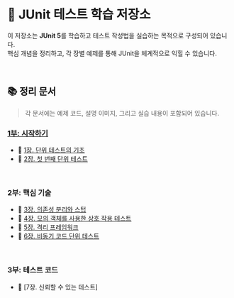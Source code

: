 # 🧪 JUnit 테스트 학습 저장소

이 저장소는 **JUnit 5**를 학습하고 테스트 작성법을 실습하는 목적으로 구성되어 있습니다.<br>
핵심 개념을 정리하고, 각 장별 예제를 통해 JUnit을 체계적으로 익힐 수 있습니다.


</br>

## 📚 정리 문서
> 각 문서에는 예제 코드, 설명 이미지, 그리고 실습 내용이 포함되어 있습니다.

### [1부: 시작하기](./docs/1부-시작하기/1부-시작하기.md)
- 📄 [1장. 단위 테스트의 기초](./docs/1-1-단위테스트의-기초/1-1-단위테스트의-기초.md)  
- 📄 [2장. 첫 번째 단위 테스트](./docs/1-2-첫-번째-단위-테스트/1-2-첫-번째-단위-테스트.md)

</br>

### 2부: 핵심 기술
- 📄 [3장. 의존성 분리와 스텁](./docs/2-3-의존성-분리와-스텁/2-3-의존성-분리와-스텁.md)
- 📄 [4장. 모의 객체를 사용한 상호 작용 테스트](./docs/2-4-모의-객체를-사용한-상호-작용-테스트/2-4-모의-객체를-사용한-상호-작용-테스트.md)
- 📄 [5장. 격리 프레임워크](./docs/2-5-격리-프레임워크/2-5-격리-프레임워크.md)
- 📄 [6장. 비동기 코드 단위 테스트](./docs/2-6-비동기-코드-단위-테스트/2-6-비동기-코드-단위-테스트.md)

</br>

### 3부: 테스트 코드
- 📄 [7장. 신뢰할 수 있는 테스트]
